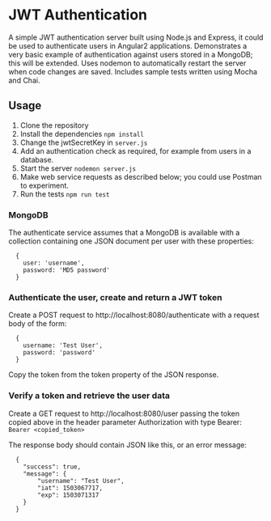 # JWT Authentication

A simple JWT authentication server built using Node.js and Express, it could be used to authenticate users in Angular2 applications.
Demonstrates a very basic example of authentication against users stored in a MongoDB; this will be extended.
Uses nodemon to automatically restart the server when code changes are saved.
Includes sample tests written using Mocha and Chai.

## Usage

1. Clone the repository
2. Install the dependencies `npm install`
3. Change the jwtSecretKey in `server.js`
4. Add an authentication check as required, for example from users in a database.
5. Start the server `nodemon server.js`
6. Make web service requests as described below; you could use Postman to experiment.
5. Run the tests `npm run test`

### MongoDB
The authenticate service assumes that a MongoDB is available with a collection containing one JSON document per user with these properties:

```
  {
    user: 'username',
    password: 'MD5 password'
  }
```

### Authenticate the user, create and return a JWT token

Create a POST request to http://localhost:8080/authenticate with a request body of the form:

```
  {
    username: 'Test User',
    password: 'password'
  }
```

Copy the token from the token property of the JSON response.

### Verify a token and retrieve the user data

Create a GET request to http://localhost:8080/user passing the token copied above in the header parameter Authorization with type Bearer: ```Bearer <copied_token>```

The response body should contain JSON like this, or an error message:

```
  {
    "success": true,
    "message": {
        "username": "Test User",
        "iat": 1503067717,
        "exp": 1503071317
    }
  }
```
